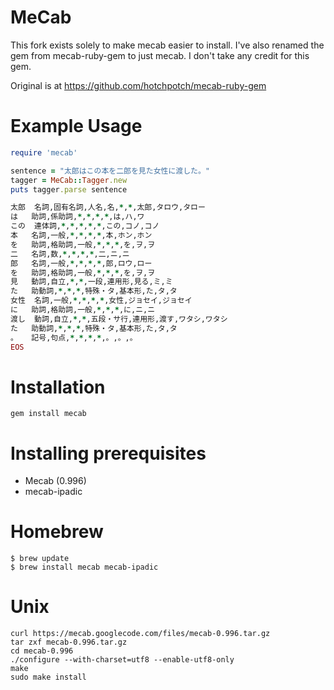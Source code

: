 MeCab
=====

This fork exists solely to make mecab easier to install.
I've also renamed the gem from mecab-ruby-gem to just mecab.
I don't take any credit for this gem.

Original is at https://github.com/hotchpotch/mecab-ruby-gem

Example Usage
=============
```ruby
require 'mecab'

sentence = "太郎はこの本を二郎を見た女性に渡した。"
tagger = MeCab::Tagger.new
puts tagger.parse sentence

太郎	名詞,固有名詞,人名,名,*,*,太郎,タロウ,タロー
は	助詞,係助詞,*,*,*,*,は,ハ,ワ
この	連体詞,*,*,*,*,*,この,コノ,コノ
本	名詞,一般,*,*,*,*,本,ホン,ホン
を	助詞,格助詞,一般,*,*,*,を,ヲ,ヲ
二	名詞,数,*,*,*,*,二,ニ,ニ
郎	名詞,一般,*,*,*,*,郎,ロウ,ロー
を	助詞,格助詞,一般,*,*,*,を,ヲ,ヲ
見	動詞,自立,*,*,一段,連用形,見る,ミ,ミ
た	助動詞,*,*,*,特殊・タ,基本形,た,タ,タ
女性	名詞,一般,*,*,*,*,女性,ジョセイ,ジョセイ
に	助詞,格助詞,一般,*,*,*,に,ニ,ニ
渡し	動詞,自立,*,*,五段・サ行,連用形,渡す,ワタシ,ワタシ
た	助動詞,*,*,*,特殊・タ,基本形,た,タ,タ
。	記号,句点,*,*,*,*,。,。,。
EOS

```
Installation
============
```
gem install mecab
```

Installing prerequisites
=============

* Mecab (0.996)
* mecab-ipadic

# Homebrew

```
$ brew update
$ brew install mecab mecab-ipadic
```

# Unix

```
curl https://mecab.googlecode.com/files/mecab-0.996.tar.gz
tar zxf mecab-0.996.tar.gz
cd mecab-0.996
./configure --with-charset=utf8 --enable-utf8-only
make
sudo make install
```
